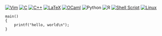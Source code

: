 [![Vim](https://img.shields.io/badge/VIM-%2311AB00.svg?style=for-the-badge&logo=vim&logoColor=white)](https://github.com/rdnajac/.vim)
[![C](https://img.shields.io/badge/c-%2300599C.svg?style=for-the-badge&logo=c&logoColor=white)](https://gist.github.com/rdnajac/cc327902deb54098dd474076c60e16cc)
[![C++](https://img.shields.io/badge/c++-%2300599C.svg?style=for-the-badge&logo=c%2B%2B&logoColor=white)](https://github.com/rdnajac/DecodeNcodeAnything)
[![LaTeX](https://img.shields.io/badge/latex-%23008080.svg?style=for-the-badge&logo=latex&logoColor=white)](https://github.com/rdnajac/SOCKit/blob/main/docs/LRM/LRM.pdf)
[![OCaml](https://img.shields.io/badge/OCaml-%23E98407.svg?style=for-the-badge&logo=ocaml&logoColor=white)](https://github.com/rdnajac/SOCKit)
![Python](https://img.shields.io/badge/python-3670A0?style=for-the-badge&logo=python&logoColor=ffdd54)
![R](https://img.shields.io/badge/r-%23276DC3.svg?style=for-the-badge&logo=r&logoColor=white)
[![Shell Script](https://img.shields.io/badge/shell_script-%23121011.svg?style=for-the-badge&logo=gnu-bash&logoColor=white)](https://github.com/rdnajac/.files)
[![Linux](https://img.shields.io/badge/Linux-FCC624?style=for-the-badge&logo=linux&logoColor=black)](https://gist.github.com/rdnajac/e68c6c723360a4adadcfabe106e91a1d)

```
main()
{
    printf("hello, world\n");
}
```

<!--- Here are some ideas to get you started:

- 🔭 I’m currently working on ...
- 🌱 I’m currently learning ...
- 👯 I’m looking to collaborate on ...
- 🤔 I’m looking for help with ...
- 💬 Ask me about ...
- 📫 How to reach me: ...
- 😄 Pronouns: ...
- ⚡ Fun fact: ...
-->
